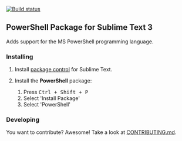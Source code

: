 [![Build status](https://ci.appveyor.com/api/projects/status/fgbrealw58sd8ado/branch/dev?svg=true)](https://ci.appveyor.com/project/guillermooo/powershell/branch/dev)


## PowerShell Package for Sublime Text 3

Adds support for the MS PowerShell programming language.


### Installing

1. Install [package control][package_control] for Sublime Text.
1. Install the **PowerShell** package:

	1. Press <kbd>Ctrl + Shift + P</kbd>
	1. Select 'Install Package'
	1. Select 'PowerShell'


### Developing

You want to contribute? Awesome! Take a look at [CONTRIBUTING.md](CONTRIBUTING.md).


[package_control]: https://sublime.wbond.net/installation
